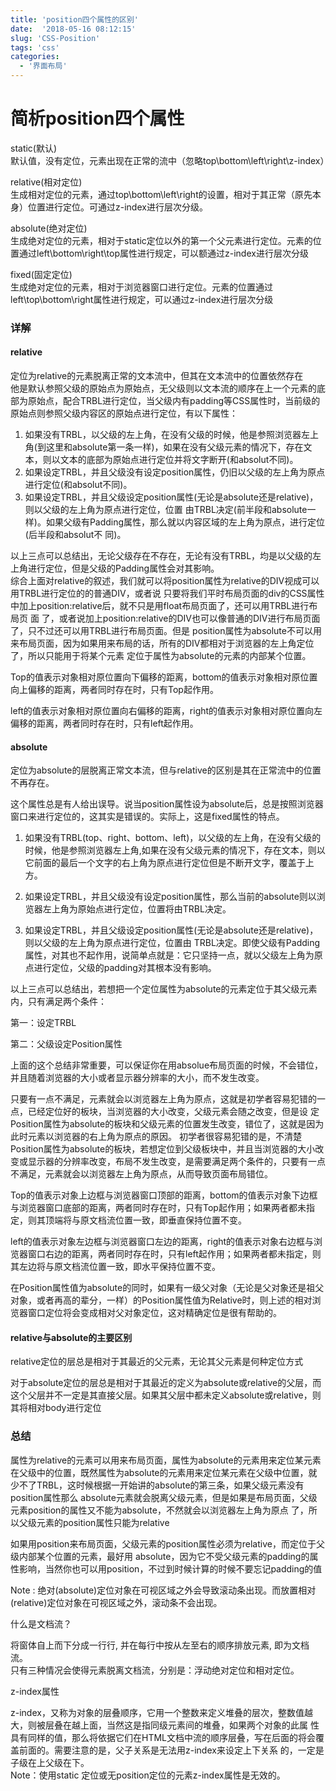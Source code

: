 ```yaml
---
title: 'position四个属性的区别'
date:  '2018-05-16 08:12:15'
slug: 'CSS-Position'
tags: 'css'
categories: 
  - '界面布局'
---
```


简析position四个属性
=============
static(默认)  
默认值，没有定位，元素出现在正常的流中（忽略top\bottom\left\right\z-index）

relative(相对定位)  
生成相对定位的元素，通过top\bottom\left\right的设置，相对于其正常（原先本身）位置进行定位。可通过z-index进行层次分级。

absolute(绝对定位)  
生成绝对定位的元素，相对于static定位以外的第一个父元素进行定位。元素的位置通过left\bottom\right\top属性进行规定，可以额通过z-index进行层次分级

fixed(固定定位)  
生成绝对定位的元素，相对于浏览器窗口进行定位。元素的位置通过left\top\bottom\right属性进行规定，可以通过z-index进行层次分级

### 详解

#### relative   

定位为relative的元素脱离正常的文本流中，但其在文本流中的位置依然存在  
他是默认参照父级的原始点为原始点，无父级则以文本流的顺序在上一个元素的底部为原始点，配合TRBL进行定位，当父级内有padding等CSS属性时，当前级的原始点则参照父级内容区的原始点进行定位，有以下属性：  

1. 如果没有TRBL，以父级的左上角，在没有父级的时候，他是参照浏览器左上角(到这里和absolute第一条一样)，如果在没有父级元素的情况下，存在文本，则以文本的底部为原始点进行定位并将文字断开(和absolut不同)。
2. 如果设定TRBL，并且父级没有设定position属性，仍旧以父级的左上角为原点进行定位(和absolut不同)。
3. 如果设定TRBL，并且父级设定position属性(无论是absolute还是relative)，则以父级的左上角为原点进行定位，位置 由TRBL决定(前半段和absolute一样)。如果父级有Padding属性，那么就以内容区域的左上角为原点，进行定位(后半段和absolut不 同)。

以上三点可以总结出，无论父级存在不存在，无论有没有TRBL，均是以父级的左上角进行定位，但是父级的Padding属性会对其影响。   
综合上面对relative的叙述，我们就可以将position属性为relative的DIV视成可以用TRBL进行定位的的普通DIV，或者说 只要将我们平时布局页面的div的CSS属性中加上position:relative后，就不只是用float布局页面了，还可以用TRBL进行布局页 面 了，或者说加上position:relative的DIV也可以像普通的DIV进行布局页面了，只不过还可以用TRBL进行布局页面。但是 position属性为absolute不可以用来布局页面，因为如果用来布局的话，所有的DIV都相对于浏览器的左上角定位了，所以只能用于将某个元素 定位于属性为absolute的元素的内部某个位置。  

Top的值表示对象相对原位置向下偏移的距离，bottom的值表示对象相对原位置向上偏移的距离，两者同时存在时，只有Top起作用。

left的值表示对象相对原位置向右偏移的距离，right的值表示对象相对原位置向左偏移的距离，两者同时存在时，只有left起作用。

#### absolute

定位为absolute的层脱离正常文本流，但与relative的区别是其在正常流中的位置不再存在。

这个属性总是有人给出误导。说当position属性设为absolute后，总是按照浏览器窗口来进行定位的，这其实是错误的。实际上，这是fixed属性的特点。

1. 如果没有TRBL(top、right、bottom、left)，以父级的左上角，在没有父级的时候，他是参照浏览器左上角,如果在没有父级元素的情况下，存在文本，则以它前面的最后一个文字的右上角为原点进行定位但是不断开文字，覆盖于上方。  

2. 如果设定TRBL，并且父级没有设定position属性，那么当前的absolute则以浏览器左上角为原始点进行定位，位置将由TRBL决定。   
3. 如果设定TRBL，并且父级设定position属性(无论是absolute还是relative)，则以父级的左上角为原点进行定位，位置由 TRBL决定。即使父级有Padding属性，对其也不起作用，说简单点就是：它只坚持一点，就以父级左上角为原点进行定位，父级的padding对其根本没有影响。   

以上三点可以总结出，若想把一个定位属性为absolute的元素定位于其父级元素内，只有满足两个条件：  

 第一：设定TRBL  

 第二：父级设定Position属性  

上面的这个总结非常重要，可以保证你在用absolue布局页面的时候，不会错位，并且随着浏览器的大小或者显示器分辨率的大小，而不发生改变。

只要有一点不满足，元素就会以浏览器左上角为原点，这就是初学者容易犯错的一点，已经定位好的板块，当浏览器的大小改变，父级元素会随之改变，但是设 定Position属性为absolute的板块和父级元素的位置发生改变，错位了，这就是因为此时元素以浏览器的右上角为原点的原因。
初学者很容易犯错的是，不清楚Position属性为absolute的板块，若想定位到父级板块中，并且当浏览器的大小改变或显示器的分辨率改变，布局不发生改变，是需要满足两个条件的，只要有一点不满足，元素就会以浏览器左上角为原点，从而导致页面布局错位。

Top的值表示对象上边框与浏览器窗口顶部的距离，bottom的值表示对象下边框与浏览器窗口底部的距离，两者同时存在时，只有Top起作用；如果两者都未指定，则其顶端将与原文档流位置一致，即垂直保持位置不变。

left的值表示对象左边框与浏览器窗口左边的距离，right的值表示对象右边框与浏览器窗口右边的距离，两者同时存在时，只有left起作用；如果两者都未指定，则其左边将与原文档流位置一致，即水平保持位置不变。 

在Position属性值为absolute的同时，如果有一级父对象（无论是父对象还是祖父对象，或者再高的辈分，一样）的Position属性值为Relative时，则上述的相对浏览器窗口定位将会变成相对父对象定位，这对精确定位是很有帮助的。

#### relative与absolute的主要区别

relative定位的层总是相对于其最近的父元素，无论其父元素是何种定位方式

对于absolute定位的层总是相对于其最近的定义为absolute或relative的父层，而这个父层并不一定是其直接父层。如果其父层中都未定义absolute或relative，则其将相对body进行定位

### 总结

属性为relative的元素可以用来布局页面，属性为absolute的元素用来定位某元素在父级中的位置，既然属性为absolute的元素用来定位某元素在父级中位置，就少不了TRBL，这时候根据一开始讲的absolute的第三条，如果父级元素没有position属性那么 absolute元素就会脱离父级元素，但是如果是布局页面，父级元素position的属性又不能为absolute，不然就会以浏览器左上角为原点 了，所以父级元素的position属性只能为relative

如果用position来布局页面，父级元素的position属性必须为relative，而定位于父级内部某个位置的元素，最好用 absolute，因为它不受父级元素的padding的属性影响，当然你也可以用position，不过到时候计算的时候不要忘记padding的值

Note : 绝对(absolute)定位对象在可视区域之外会导致滚动条出现。而放置相对(relative)定位对象在可视区域之外，滚动条不会出现。

什么是文档流？

将窗体自上而下分成一行行, 并在每行中按从左至右的顺序排放元素, 即为文档流。  
只有三种情况会使得元素脱离文档流，分别是：浮动绝对定位和相对定位。

z-index属性

z-index，又称为对象的层叠顺序，它用一个整数来定义堆叠的层次，整数值越大，则被层叠在越上面，当然这是指同级元素间的堆叠，如果两个对象的此属 性具有同样的值，那么将依据它们在HTML文档中流的顺序层叠，写在后面的将会覆盖前面的。需要注意的是，父子关系是无法用z-index来设定上下关系 的，一定是子级在上父级在下。  
Note：使用static 定位或无position定位的元素z-index属性是无效的。
